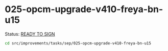 # 025-opcm-upgrade-v410-freya-bn-u15

Status: [READY TO SIGN]()

```bash
cd src/improvements/tasks/sep/025-opcm-upgrade-v410-freya-bn-u15
```